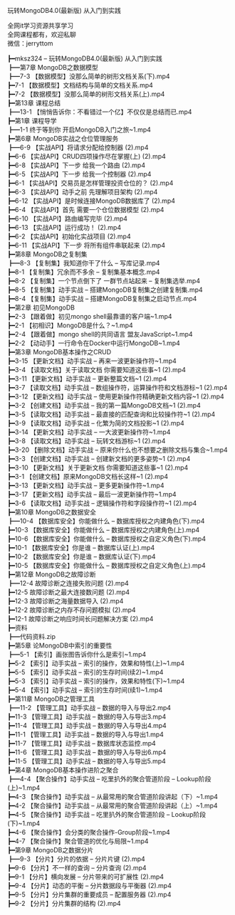 玩转MongoDB4.0(最新版) 从入门到实践

全网it学习资源共享学习<br>全网课程都有，欢迎私聊<br>微信：jerryttom<br>

┣━mksz324 – 玩转MongoDB4.0(最新版) 从入门到实践<br> ┣━第7章 MongoDB之数据模型<br> ┣━7-3 【数据模型】没那么简单的树形文档关系(下).mp4<br> ┣━7-1 【数据模型】文档结构与简单的文档关系.mp4<br> ┣━7-2 【数据模型】没那么简单的树形文档关系(上).mp4<br> ┣━第13章 课程总结<br> ┣━13-1 【悄悄告诉你：不看错过一个亿】不仅仅是总结而已.mp4<br> ┣━第1章 课程导学<br> ┣━1-1 终于等到你 开启MongoDB入门之旅~1.mp4<br> ┣━第6章 MongoDB实战之仓位管理服务<br> ┣━6-9 【实战API】将请求分配给控制器 (2).mp4<br> ┣━6-6 【实战API】CRUD四项操作尽在掌握(上) (2).mp4<br> ┣━6-8 【实战API】下一步 给我一个路由 (2).mp4<br> ┣━6-5 【实战API】下一步 给我一个控制器 (2).mp4<br> ┣━6-1 【实战API】交易员是怎样管理投资仓位的？ (2).mp4<br> ┣━6-3 【实战API】动手之前 先理解项目架构 (2).mp4<br> ┣━6-12 【实战API】是时候连接MongoDB数据库了 (2).mp4<br> ┣━6-4 【实战API】首先 需要一个仓位数据模型 (2).mp4<br> ┣━6-10 【实战API】路由编写完毕 (2).mp4<br> ┣━6-13 【实战API】运行成功！ (2).mp4<br> ┣━6-2 【实战API】初始化实战项目 (2).mp4<br> ┣━6-11 【实战API】下一步 将所有组件串联起来 (2).mp4<br> ┣━第8章 MongoDB之复制集<br> ┣━8-3 【复制集】我知道你干了什么 – 写库记录.mp4<br> ┣━8-1 【复制集】冗余而不多余 – 复制集基本概念.mp4<br> ┣━8-2 【复制集】一个节点倒下了 一群节点站起来 – 复制集选举.mp4<br> ┣━8-5 【复制集】动手实战 – 搭建MongoDB复制集之创建复制集.mp4<br> ┣━8-4 【复制集】动手实战 – 搭建MongoDB复制集之启动节点.mp4<br> ┣━第2章 初见MongoDB<br> ┣━2-3 【跟着做】初见mongo shell最靠谱的客户端~1.mp4<br> ┣━2-1 【初相识】MongoDB是什么？~1.mp4<br> ┣━2-4 【跟着做】mongo shell的共同语言 盟友JavaScript~1.mp4<br> ┣━2-2 【动动手】一行命令在Docker中运行MongoDB~1.mp4<br> ┣━第3章 MongoDB基本操作之CRUD<br> ┣━3-15 【更新文档】动手实战 – 再来一波更新操作符~1.mp4<br> ┣━3-4 【读取文档】关于读取文档 你需要知道这些事~1 (2).mp4<br> ┣━3-11 【更新文档】动手实战 – 更新整篇文档~1 (2).mp4<br> ┣━3-7 【读取文档】动手实战 – 数组操作符，运算操作符和文档游标~1 (2).mp4<br> ┣━3-12 【更新文档】动手实战 – 使用更新操作符精确更新文档内容~1 (2).mp4<br> ┣━3-2 【创建文档】动手实战 – 我的第一篇MongoDB文档~1 (2).mp4<br> ┣━3-5 【读取文档】动手实战 – 最直接的匹配查询和比较操作符~1 (2).mp4<br> ┣━3-9 【读取文档】动手实战 – 化繁为简的文档投影~1 (2).mp4<br> ┣━3-14 【更新文档】动手实战 – 一大波更新操作符~1.mp4<br> ┣━3-8 【读取文档】动手实战 – 玩转文档游标~1 (2).mp4<br> ┣━3-20 【删除文档】动手实战 – 原来你什么也不想要之删除文档与集合~1.mp4<br> ┣━3-3 【创建文档】动手实战 – 创建新文档的更多姿势~1 (2).mp4<br> ┣━3-10 【更新文档】关于更新文档 你需要知道这些事~1 (2).mp4<br> ┣━3-1 【创建文档】原来MongoDB文档长这样~1 (2).mp4<br> ┣━3-13 【更新文档】动手实战 – 更多更新操作符~1.mp4<br> ┣━3-17 【更新文档】动手实战 – 最后一波更新操作符~1.mp4<br> ┣━3-6 【读取文档】动手实战 – 逻辑操作符和字段操作符~1 (2).mp4<br> ┣━第10章 MongoDB之数据安全<br> ┣━10-4 【数据库安全】你能做什么 – 数据库授权之内建角色(下).mp4<br> ┣━10-3 【数据库安全】你能做什么 – 数据库授权之内建角色(上).mp4<br> ┣━10-6 【数据库安全】你能做什么 – 数据库授权之自定义角色(下).mp4<br> ┣━10-1 【数据库安全】你是谁 – 数据库认证(上).mp4<br> ┣━10-2 【数据库安全】你是谁 – 数据库认证(下).mp4<br> ┣━10-5 【数据库安全】你能做什么 – 数据库授权之自定义角色(上).mp4<br> ┣━第12章 MongoDB之故障诊断<br> ┣━12-4 故障诊断之连接失败问题 (2).mp4<br> ┣━12-5 故障诊断之最大连接数问题 (2).mp4<br> ┣━12-3 故障诊断之海量数据导入 (2).mp4<br> ┣━12-2 故障诊断之内存不存问题模拟 (2).mp4<br> ┣━12-1 故障诊断之响应时间长问题解决方案 (2).mp4<br> ┣━资料<br> ┣━代码资料.zip<br> ┣━第5章 论MongoDB中索引的重要性<br> ┣━5-1 【索引】画张图告诉你什么是索引~1.mp4<br> ┣━5-2 【索引】动手实战 – 索引的操作，效果和特性(上)~1.mp4<br> ┣━5-5 【索引】动手实战 – 索引的生存时间(续2)~1.mp4<br> ┣━5-3 【索引】动手实战 – 索引的操作，效果和特性(下)~1.mp4<br> ┣━5-4 【索引】动手实战 – 索引的生存时间(续1)~1.mp4<br> ┣━第11章 MongoDB之管理工具<br> ┣━11-2 【管理工具】动手实战 – 数据的导入与导出2.mp4<br> ┣━11-3 【管理工具】动手实战 – 数据的导入与导出3.mp4<br> ┣━11-4 【管理工具】动手实战 – 数据的导入与导出4.mp4<br> ┣━11-1 【管理工具】动手实战 – 数据的导入与导出1.mp4<br> ┣━11-7 【管理工具】动手实战 – 数据库状态监控.mp4<br> ┣━11-6 【管理工具】动手实战 – 数据的导入与导出6.mp4<br> ┣━11-5 【管理工具】动手实战 – 数据的导入与导出5.mp4<br> ┣━第4章 MongoDB基本操作进阶之聚合<br> ┣━4-4 【聚合操作】动手实战 – 吃里扒外的聚合管道阶段 – Lookup阶段(上)~1.mp4<br> ┣━4-3 【聚合操作】动手实战 – 从最常用的聚合管道阶段讲起（下）~1.mp4<br> ┣━4-2 【聚合操作】动手实战 – 从最常用的聚合管道阶段讲起（上）~1.mp4<br> ┣━4-5 【聚合操作】动手实战 – 吃里扒外的聚合管道阶段 – Lookup阶段(下)~1.mp4<br> ┣━4-6 【聚合操作】会分类的聚合操作-Group阶段~1.mp4<br> ┣━4-7 【聚合操作】聚合管道的优化与局限~1.mp4<br> ┣━第9章 MongoDB之数据分片<br> ┣━9-3 【分片】分片的依据 – 分片片键 (2).mp4<br> ┣━9-6 【分片】不一样的查询 – 分片查询 (2).mp4<br> ┣━9-1 【分片】横向发展 – 分片带来的可扩展性 (2).mp4<br> ┣━9-4 【分片】动态的平衡 – 分片数据段与平衡器 (2).mp4<br> ┣━9-5 【分片】分片集群的重要成员 – 配置服务器 (2).mp4<br> ┣━9-2 【分片】分片集群的结构 (2).mp4